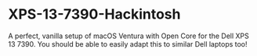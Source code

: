 # XPS-13-7390-Hackintosh
A perfect, vanilla setup of macOS Ventura with Open Core for the Dell XPS 13 7390. You should be able to easily adapt this to similar Dell laptops too!
